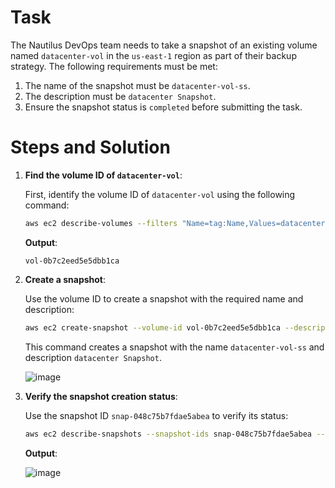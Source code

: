 # Task

The Nautilus DevOps team needs to take a snapshot of an existing volume named `datacenter-vol` in the `us-east-1` region as part of their backup strategy. The following requirements must be met:

1) The name of the snapshot must be `datacenter-vol-ss`.
2) The description must be `datacenter Snapshot`.
3) Ensure the snapshot status is `completed` before submitting the task.

# Steps and Solution

1. **Find the volume ID of `datacenter-vol`**:

    First, identify the volume ID of `datacenter-vol` using the following command:

    ```bash
    aws ec2 describe-volumes --filters "Name=tag:Name,Values=datacenter-vol" --query "Volumes[*].VolumeId" --output text
    ```

    **Output**:

    ```
    vol-0b7c2eed5e5dbb1ca
    ```

2. **Create a snapshot**:

    Use the volume ID to create a snapshot with the required name and description:

    ```bash
    aws ec2 create-snapshot --volume-id vol-0b7c2eed5e5dbb1ca --description "datacenter Snapshot" --tag-specifications 'ResourceType=snapshot,Tags=[{Key=Name,Value=datacenter-vol-ss}]'
    ```

    This command creates a snapshot with the name `datacenter-vol-ss` and description `datacenter Snapshot`.

     ![image](https://github.com/user-attachments/assets/e9d0637a-64a0-4888-b5da-5cf8b6ce4619)


4. **Verify the snapshot creation status**:

    Use the snapshot ID `snap-048c75b7fdae5abea` to verify its status:

    ```bash
    aws ec2 describe-snapshots --snapshot-ids snap-048c75b7fdae5abea --query "Snapshots[*].{ID:SnapshotId,State:State}" --output table
    ```

    **Output**:

    ![image](https://github.com/user-attachments/assets/47c3309e-fd15-4eb3-a88e-ac859fe414a4)
